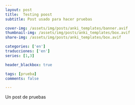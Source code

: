 ```yaml
---
layout: post
title:  Testing poost
subtitle: Post usado para hacer pruebas

cover-img: /assets/img/posts/anki_templates/banner.avif
thumbnail-img: /assets/img/posts/anki_templates/box.avif
share-img: /assets/img/posts/anki_templates/box.avif

categories: ['en']
traducciones: ['en']
series: [1,3]

header_blackbox: true

tags: [prueba]
comments: false

---
```


Un post de pruebas
